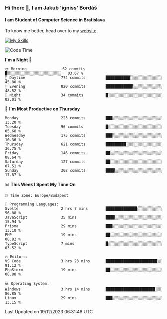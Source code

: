 ### Hi there 👋, I am Jakub 'igniss' Bordáš

#### I am Student of Computer Science in Bratislava
To know me better, head over to my [website](https://bordas.sk).

[![My Skills](https://skillicons.dev/icons?i=js,html,css,figma,svelte,java,kotlin,python,postgresql,typescript,nest,nodejs)](https://bordas.sk)


<!--START_SECTION:waka-->
![Code Time](http://img.shields.io/badge/Code%20Time-1%2C314%20hrs%2034%20mins-blue)

**I'm a Night 🦉** 

```text
🌞 Morning                62 commits          █░░░░░░░░░░░░░░░░░░░░░░░░   03.67 % 
🌆 Daytime                774 commits         ███████████░░░░░░░░░░░░░░   45.80 % 
🌃 Evening                820 commits         ████████████░░░░░░░░░░░░░   48.52 % 
🌙 Night                  34 commits          █░░░░░░░░░░░░░░░░░░░░░░░░   02.01 % 
```
📅 **I'm Most Productive on Thursday** 

```text
Monday                   223 commits         ███░░░░░░░░░░░░░░░░░░░░░░   13.20 % 
Tuesday                  96 commits          █░░░░░░░░░░░░░░░░░░░░░░░░   05.68 % 
Wednesday                175 commits         ███░░░░░░░░░░░░░░░░░░░░░░   10.36 % 
Thursday                 621 commits         █████████░░░░░░░░░░░░░░░░   36.75 % 
Friday                   146 commits         ██░░░░░░░░░░░░░░░░░░░░░░░   08.64 % 
Saturday                 127 commits         ██░░░░░░░░░░░░░░░░░░░░░░░   07.51 % 
Sunday                   302 commits         ████░░░░░░░░░░░░░░░░░░░░░   17.87 % 
```


📊 **This Week I Spent My Time On** 

```text
🕑︎ Time Zone: Europe/Budapest

💬 Programming Languages: 
Svelte                   2 hrs 7 mins        ██████████████░░░░░░░░░░░   56.88 % 
JavaScript               35 mins             ████░░░░░░░░░░░░░░░░░░░░░   15.94 % 
Prisma                   29 mins             ███░░░░░░░░░░░░░░░░░░░░░░   13.10 % 
PHP                      19 mins             ██░░░░░░░░░░░░░░░░░░░░░░░   08.82 % 
TypeScript               7 mins              █░░░░░░░░░░░░░░░░░░░░░░░░   03.52 % 

🔥 Editors: 
VS Code                  3 hrs 23 mins       ███████████████████████░░   91.12 % 
PhpStorm                 19 mins             ██░░░░░░░░░░░░░░░░░░░░░░░   08.88 % 

💻 Operating System: 
Windows                  3 hrs 14 mins       ██████████████████████░░░   86.85 % 
Linux                    29 mins             ███░░░░░░░░░░░░░░░░░░░░░░   13.15 % 
```


 Last Updated on 19/12/2023 06:31:48 UTC
<!--END_SECTION:waka-->
